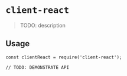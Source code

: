 # `client-react`

> TODO: description

## Usage

```
const clientReact = require('client-react');

// TODO: DEMONSTRATE API
```
